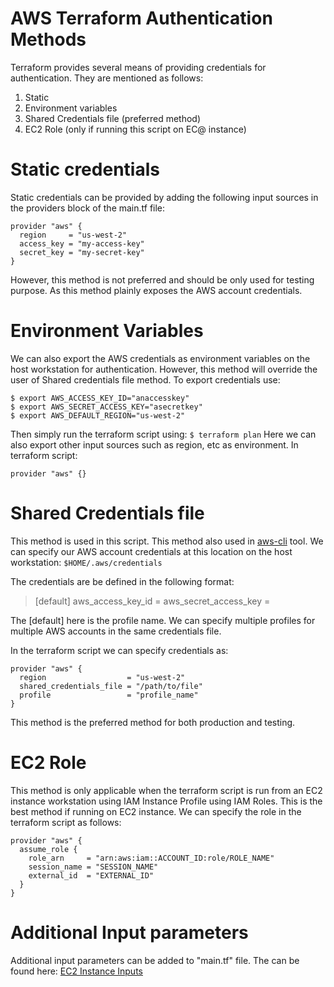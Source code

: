 # AWS Terraform Authentication Methods
Terraform provides several means of providing credentials for authentication. They are mentioned as follows:
1. Static
2. Environment variables
3. Shared Credentials file (preferred method)
4. EC2 Role (only if running this script on EC@ instance)

# Static credentials

Static credentials can be provided by adding the following input sources in the providers block of the main.tf file:
```
provider "aws" {
  region     = "us-west-2"
  access_key = "my-access-key"
  secret_key = "my-secret-key"
}
```
However, this method is not preferred and should be only used for testing purpose. As this method plainly exposes the AWS account credentials.
# Environment Variables

We can also export the AWS credentials as environment variables on the host workstation for authentication.
However, this method will override the user of Shared credentials file method.
To export credentials use:
```
$ export AWS_ACCESS_KEY_ID="anaccesskey"
$ export AWS_SECRET_ACCESS_KEY="asecretkey"
$ export AWS_DEFAULT_REGION="us-west-2"
```
Then simply run the terraform script using:
```$ terraform plan```
Here we can also export other input sources such as region, etc as environment.
In terraform script:
```
provider "aws" {}
```
# Shared Credentials file

This method is used in this script. This method also used in [aws-cli]([https://aws.amazon.com/cli/](https://aws.amazon.com/cli/)) tool.
We can specify our AWS account credentials at this location on the host workstation: ```$HOME/.aws/credentials```

The credentials are be defined in the following format:
> [default]
> aws_access_key_id = 
> aws_secret_access_key = 

The [default] here is the profile name. We can specify multiple profiles for multiple AWS accounts in the same credentials file.

In the terraform script we can specify credentials as:
```
provider "aws" {
  region                  = "us-west-2"
  shared_credentials_file = "/path/to/file"
  profile                 = "profile_name"
}
```
This method is the preferred method for both production and testing.

# EC2 Role
This method is only applicable when the terraform script is run from an EC2 instance workstation using IAM Instance Profile using IAM Roles. This is the best method if running on EC2 instance.
We can specify the role in the terraform script as follows:
```
provider "aws" {
  assume_role {
    role_arn     = "arn:aws:iam::ACCOUNT_ID:role/ROLE_NAME"
    session_name = "SESSION_NAME"
    external_id  = "EXTERNAL_ID"
  }
}
```
# Additional Input parameters
Additional input parameters can be added to "main.tf" file. The can be found here: [EC2 Instance Inputs](https://github.com/terraform-aws-modules/terraform-aws-ec2-instance#inputs)
